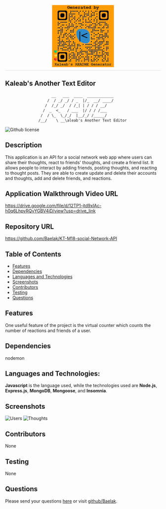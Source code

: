 
  <div style="display: flex; justify-content: center; border-bottom: 1px solid #ddd; padding-bottom: 10px; margin-bottom: 20px;">
  <img src="./Develop/client/src/images/generatedQR.png" alt="Logo" style="max-height: 200px; max-width: 200px;">
</div>

## **Kaleab's Another Text Editor**
   
                         __   ___  ____  ____________
                       /  / _/ _/ / _  |/_  __/ ____/
                      /  /_/ _/  / /_| | / / / __/
                     /  _  <_   / ___  |/ / / /___
                    /  / \_  \_/_/  |__/_/ /_____/
                   /__/    \ __\aleab's Another Text Editor
   

   
    
  
  

![Github license](https://img.shields.io/badge/license-ISC-green.svg)

## Description
This application is an API for a social network web app where users can share their thoughts, react to friends' thoughts, and create a friend list. It allows people to interact by adding friends, posting thoughts, and reacting to thought posts. They are able to create update and delete their accounts and thoughts, add and delete friends, and reactions.

## Application Walkthrough Video URL
https://drive.google.com/file/d/12TP1-jtd9xIAc-h0q6LhpvRQyYGBV4iD/view?usp=drive_link

## Repository URL
https://github.com/Baelak/KT-M18-social-Network-API

## Table of Contents
* [Features](#features)
* [Dependencies](#dependencies)
* [Languages and Technologies](#languages-and-technologies)
* [Screenshots](#Screenshots)
* [Contributors](#contributors)
* [Testing](#testing)
* [Questions](#questions)

## Features
One useful feature of the project is the virtual counter which counts the number of reactions and friends of a user.

## Dependencies
nodemon

## Languages and Technologies:
**Javascript** is the language used, while the technologies used  are **Node.js**, **Express.js**, **MongoDB**, **Mongoose**, and **Insomnia**.

## Screenshots
<img src="./Develop/image/Users.png" alt="Users" style="max-height: 200px; max-width: 200px;">
<img src="./Develop/image/Thoughts.png" alt="Thoughts" style="max-height: 200px; max-width: 200px;">

## Contributors
None

## Testing
None

## Questions
Please send your questions [here](mailto:teklemichaelkaleab@gmail.com?subject=[GitHub]%20Dev%20Connect) or visit [github/Baelak](https://github.com/Baelak).
